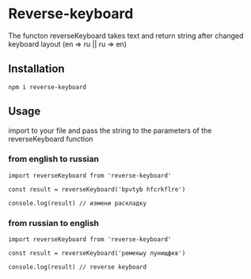 # Reverse-keyboard
The functon reverseKeyboard takes text and return string after changed keyboard layout (en => ru || ru => en)

## Installation
    npm i reverse-keyboard

## Usage
import to your file and pass the string to the parameters of the reverseKeyboard function

### from english to russian
    import reverseKeyboard from 'reverse-keyboard'

    const result = reverseKeyboard('bpvtyb hfcrkflre')

    console.log(result) // измени раскладку

### from russian to english
    import reverseKeyboard from 'reverse-keyboard'

    const result = reverseKeyboard('ремекыу лунищфкв')

    console.log(result) // reverse keyboard